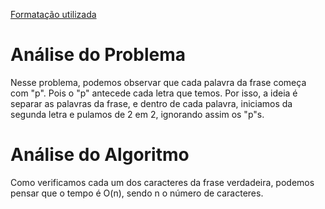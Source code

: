 [Formatação utilizada](https://katex.org/docs/supported.html)
# Análise do Problema
Nesse problema, podemos observar que cada palavra da frase começa com "p". Pois o "p" antecede cada letra que temos. Por isso, a ideia é separar as palavras da frase, e dentro de cada palavra, iniciamos da segunda letra e pulamos de 2 em 2, ignorando assim os "p"s. 

# Análise do Algoritmo
Como verificamos cada um dos caracteres da frase verdadeira, podemos pensar que o tempo é O(n), sendo n o número de caracteres. 